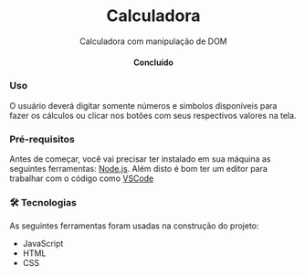 <h1 align="center">Calculadora</h1>
<p align="center">
    Calculadora com manipulação de DOM
</p>

<h4 align="center"> 
	Concluído
</h4>

### Uso

O usuário deverá digitar somente números e simbolos disponíveis para fazer os cálculos ou clicar nos botões com seus respectivos valores na tela.

### Pré-requisitos

Antes de começar, você vai precisar ter instalado em sua máquina as seguintes ferramentas:
[Node.js](https://nodejs.org/en/). 
Além disto é bom ter um editor para trabalhar com o código como [VSCode](https://code.visualstudio.com/)

### 🛠 Tecnologias

As seguintes ferramentas foram usadas na construção do projeto:

- JavaScript
- HTML
- CSS
